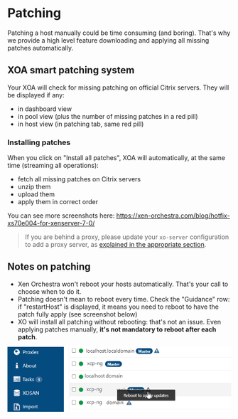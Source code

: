 # Patching

Patching a host manually could be time consuming (and boring). That's why we provide a high level feature downloading and applying all missing patches automatically.

## XOA smart patching system

Your XOA will check for missing patching on official Citrix servers. They will be displayed if any:

* in dashboard view
* in pool view (plus the number of missing patches in a red pill)
* in host view (in patching tab, same red pill)

### Installing patches

When you click on "Install all patches", XOA will automatically, at the same time (streaming all operations):

* fetch all missing patches on Citrix servers
* unzip them
* upload them
* apply them in correct order

You can see more screenshots here: https://xen-orchestra.com/blog/hotfix-xs70e004-for-xenserver-7-0/

> If you are behind a proxy, please update your `xo-server` configuration to add a proxy server, as [explained in the appropriate section](configuration.md#proxy-for-xenserver-updates-and-patches).

## Notes on patching

* Xen Orchestra won't reboot your hosts automatically. That's your call to choose when to do it.
* Patching doesn't mean to reboot every time. Check the "Guidance" row: if "restartHost" is displayed, it means you need to reboot to have the patch fully apply (see screenshot below)
* XO will install all patching without rebooting: that's not an issue. Even applying patches manually, **it's not mandatory to reboot after each patch**.

![](./assets/xo5patching.png)
